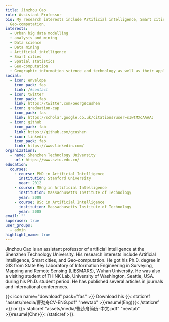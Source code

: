 ```yaml
---
title: Jinzhou Cao
role: Assistant Professor
bio: My research interests include Artificial intelligence, Smart cities,
  Geo-computation.
interests:
  - Urban big data modelling
  - analysis and mining
  - Data science
  - Data mining
  - Artificial intelligence
  - Smart cities
  - Spatial statistics
  - Geo-computation
  - Geographic information science and technology as well as their applications
social:
  - icon: envelope
    icon_pack: fas
    link: /#contact
  - icon: twitter
    icon_pack: fab
    link: https://twitter.com/GeorgeCushen
  - icon: graduation-cap
    icon_pack: fas
    link: https://scholar.google.co.uk/citations?user=sIwtMXoAAAAJ
  - icon: github
    icon_pack: fab
    link: https://github.com/gcushen
  - icon: linkedin
    icon_pack: fab
    link: https://www.linkedin.com/
organizations:
  - name: Shenzhen Technology University
    url: https://www.sztu.edu.cn/
education:
  courses:
    - course: PhD in Artificial Intelligence
      institution: Stanford University
      year: 2012
    - course: MEng in Artificial Intelligence
      institution: Massachusetts Institute of Technology
      year: 2009
    - course: BSc in Artificial Intelligence
      institution: Massachusetts Institute of Technology
      year: 2008
email: ""
superuser: true
user_groups:
  - admin
highlight_name: true
---
```

Jinzhou Cao is an assistant professor of artificial intelligence at the Shenzhen Technology University. His research interests include Artificial intelligence, Smart cities, and Geo-computation. He got his Ph.D. degree in GIS from State Key Laboratory of Information Engineering in Surveying, Mapping and Remote Sensing (LIESMARS), Wuhan University. He was also a visiting student of THINK Lab, University of Washington, Seattle, USA. during his Ph.D. student period. He has published several articles in journals and international conferences.

{{< icon name="download" pack="fas" >}} Download his {{< staticref "assets/media/曹劲舟CV-ENG.pdf" "newtab" >}}resumé(Eng){{< /staticref >}} or {{< staticref "assets/media/曹劲舟简历-中文.pdf" "newtab" >}}resumé(Chn){{< /staticref >}}.